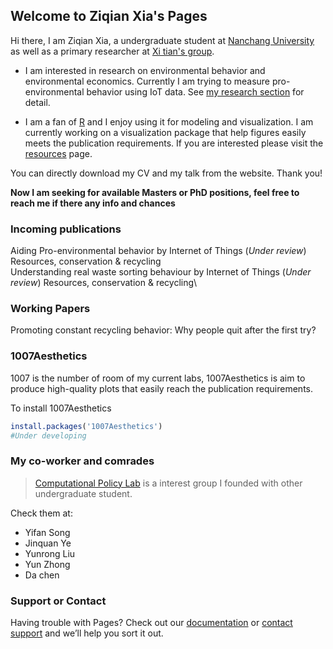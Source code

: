 ## Welcome to Ziqian Xia's Pages

Hi there, I am Ziqian Xia, a undergraduate student at [Nanchang University](https://http://www.ncu.edu.cn/) as well as a primary researcher at [Xi tian's group](http://sem.ncu.edu.cn/szdw/szgk/js/79c83e7575f34bfca134a33cd2e17209.htm).

- I am interested in research on environmental behavior and environmental economics. Currently I am trying to measure pro-environmental behavior using IoT data. See [my research section](Ziqian-xia.github.io/myresearch) for detail.

- I am a fan of [R](www.rstudio.com/) and I enjoy using it for modeling and visualization. I am currently working on a visualization package that help figures easily meets the publication requirements. If you are interested please visit the [resources](Ziqian-xia.github.io/resources) page.

You can directly download my CV and my talk from the website. Thank you!

**Now I am seeking for available Masters or PhD positions, feel free to reach me if there any info and chances**

### Incoming publications

Aiding Pro-environmental behavior by Internet of Things (*Under review*) Resources, conservation & recycling\
Understanding real waste sorting behaviour by Internet of Things (*Under review*) Resources, conservation & recycling\

### Working Papers

Promoting constant recycling behavior: Why people quit after the first try?

### 1007Aesthetics 
1007 is the number of room of my current labs, 1007Aesthetics is aim to produce high-quality plots that easily reach the publication requirements.

To install 1007Aesthetics

```r
install.packages('1007Aesthetics')
#Under developing
```

### My co-worker and comrades

> [Computational Policy Lab](https://cpl-envir.wixsite.com/labpage) is a interest group I founded with other undergraduate student.

Check them at:
- Yifan Song
- Jinquan Ye
- Yunrong Liu
- Yun Zhong
- Da chen


### Support or Contact

Having trouble with Pages? Check out our [documentation](https://docs.github.com/categories/github-pages-basics/) or [contact support](https://support.github.com/contact) and we’ll help you sort it out.
